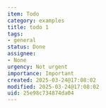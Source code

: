 ```yaml
---
item: Todo
category: examples
title: todo 1
tags:
- general
status: Done
assignee:
- None
urgency: Not urgent
importance: Important
created: 2025-03-24@17:08:02
modified: 2025-03-24@17:08:02
uid: 25e98c734874da04
---
```


